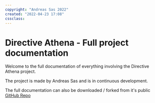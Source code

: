 ```yaml
---
copyright: "Andreas Sas 2022"
created: "2022-04-23 17:08"
cssclass:
---
```


# Directive Athena - Full project documentation
Welcome to the full documentation of everything involving the Directive Athena project.

The project is made by Andreas Sas and is in continuous development.

The full documentation can also be downloaded / forked from it's public [GitHub Repo](https://github.com/DirectiveAthena/Documentation) 